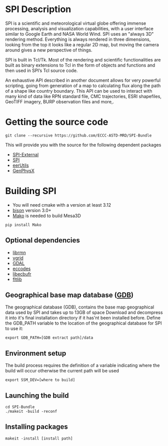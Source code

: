 # SPI Description

SPI is a scientific and meteorological virtual globe offering immense processing, analysis and visualization capabilities, with a user interface similar to Google Earth and NASA World Wind. SPI uses an "always 3D" rendering method. Everything is always rendered in three dimensions, looking from the top it looks like a regular 2D map, but moving the camera around gives a new perspective of things.

SPI is built in Tcl/Tk. Most of the rendering and scientific functionalities are built as binary extensions to Tcl in the form of objects and functions and then used in SPI’s Tcl source code.

An exhaustive API described in another document allows for very powerful scripting, going from generation of a map to calculating flux along the path of a shape like country boundary. This API can be used to interact with many kind of data like RPN standard file, CMC trajectories, ESRI shapefiles, GeoTIFF imagery, BURP observation files and more,.

# Getting the source code
```shell
git clone --recursive https://github.com/ECCC-ASTD-MRD/SPI-Bundle
```
This will provide you with the source for the following dependent packages
* [SPI-External](https://github.com/ECCC-ASTD-MRD/SPI-External)
* [SPI](https://github.com/ECCC-ASTD-MRD/SPI) 
* [eerUtils](https://github.com/ECCC-ASTD-MRD/libeerUtils) 
* [GenPhysX](https://github.com/ECCC-ASTD-MRD/GenPhysX)

# Building SPI
* You will need cmake with a version at least 3.12
* [bison](https://www.gnu.org/software/bison) version 3.0+
* [Mako](https://pypi.org/project/Mako) is needed to build Mesa3D
```shell
pip install Mako
```

## Optional dependencies

* [librmn](https://github.com/ECCC-ASTD-MRD/librmn)
* [vgrid](https://github.com/ECCC-ASTD-MRD/vgrid)
* [GDAL](https://gdal.org)
* [eccodes](https://confluence.ecmwf.int/display/ECC)
* [libecbufr](https://github.com/ECCC-MSC/libecbufr)
* [fltlib](https://sourceforge.net/projects/fltlib)


## Geographical base map database ([GDB](https://eer.cmc.ec.gc.ca/software/SPI/DBGeo/DBGeo.tgz))
The geographical database (GDB), contains the base map geographical data used by SPI and takes up to 13GB of space
Download and decompress it into it's final installation directory if it has'nt been installed before.
Define the GDB_PATH variable to the location of the geographical database for SPI to use it:
```shell
export GDB_PATH=[GDB extract path]/data
```

## Environment setup
The build process requires the definition of a variable indicating where the build will occur otherwise the current path will be used
```shell
export SSM_DEV=[where to build]
```

## Launching the build
```shell
cd SPI-Bundle
./makeit -build -reconf
```

## Installing packages
```shell
makeit -install [install path]
```
